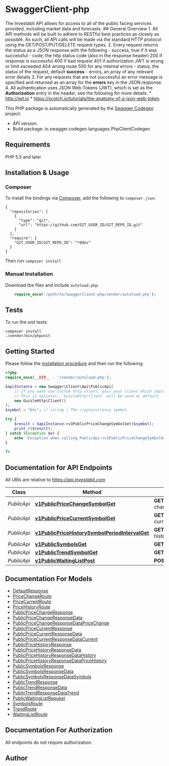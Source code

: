 # SwaggerClient-php
The Investabit API allows for access to all of the public facing services provided, including market data and forecasts.  ## General Overview  1. All API methods will be built to adhere to RESTful best practices as closely as possible. As such, all API calls will be made via the standard HTTP protocol using the GET/POST/PUT/DELETE request types.  2. Every request returns the status as a JSON response with the following   - success, true if it was successful   - code, the http status code (also in the response header)          200 if response is successful          400 if bad request          401 if authorization JWT is wrong or limit exceeded          404 wrong route          500 for any internal errors  - status, the status of the request, default **success**  - errors, an array of any relevant error details  3. For any requests that are not successful an error message is specified and returned as an array for the **errors** key in the JSON response.  4. All authentication uses JSON Web Tokens (JWT), which is set as the **Authorization** entry in the header, see the following for more details.     * http://jwt.io     * https://scotch.io/tutorials/the-anatomy-of-a-json-web-token

This PHP package is automatically generated by the [Swagger Codegen](https://github.com/swagger-api/swagger-codegen) project:

- API version: 
- Build package: io.swagger.codegen.languages.PhpClientCodegen

## Requirements

PHP 5.5 and later

## Installation & Usage
### Composer

To install the bindings via [Composer](http://getcomposer.org/), add the following to `composer.json`:

```
{
  "repositories": [
    {
      "type": "git",
      "url": "https://github.com/GIT_USER_ID/GIT_REPO_ID.git"
    }
  ],
  "require": {
    "GIT_USER_ID/GIT_REPO_ID": "*@dev"
  }
}
```

Then run `composer install`

### Manual Installation

Download the files and include `autoload.php`:

```php
    require_once('/path/to/SwaggerClient-php/vendor/autoload.php');
```

## Tests

To run the unit tests:

```
composer install
./vendor/bin/phpunit
```

## Getting Started

Please follow the [installation procedure](#installation--usage) and then run the following:

```php
<?php
require_once(__DIR__ . '/vendor/autoload.php');

$apiInstance = new Swagger\Client\Api\PublicApi(
    // If you want use custom http client, pass your client which implements `GuzzleHttp\ClientInterface`.
    // This is optional, `GuzzleHttp\Client` will be used as default.
    new GuzzleHttp\Client()
);
$symbol = "btc"; // string | The cryptocurrency symbol.

try {
    $result = $apiInstance->v1PublicPriceChangeSymbolGet($symbol);
    print_r($result);
} catch (Exception $e) {
    echo 'Exception when calling PublicApi->v1PublicPriceChangeSymbolGet: ', $e->getMessage(), PHP_EOL;
}

?>
```

## Documentation for API Endpoints

All URIs are relative to *https://api.investabit.com*

Class | Method | HTTP request | Description
------------ | ------------- | ------------- | -------------
*PublicApi* | [**v1PublicPriceChangeSymbolGet**](docs/Api/PublicApi.md#v1publicpricechangesymbolget) | **GET** /v1/public/price-change/{symbol} | Price Change
*PublicApi* | [**v1PublicPriceCurrentSymbolGet**](docs/Api/PublicApi.md#v1publicpricecurrentsymbolget) | **GET** /v1/public/price-current/{symbol} | Price Current
*PublicApi* | [**v1PublicPriceHistorySymbolPeriodIntervalGet**](docs/Api/PublicApi.md#v1publicpricehistorysymbolperiodintervalget) | **GET** /v1/public/price-history/{symbol}/{period}/{interval} | Price History
*PublicApi* | [**v1PublicSymbolsGet**](docs/Api/PublicApi.md#v1publicsymbolsget) | **GET** /v1/public/symbols | Symbols
*PublicApi* | [**v1PublicTrendSymbolGet**](docs/Api/PublicApi.md#v1publictrendsymbolget) | **GET** /v1/public/trend/{symbol} | Trend
*PublicApi* | [**v1PublicWaitingListPost**](docs/Api/PublicApi.md#v1publicwaitinglistpost) | **POST** /v1/public/waiting-list | Waiting List


## Documentation For Models

 - [DefaultResponse](docs/Model/DefaultResponse.md)
 - [PriceChangeRoute](docs/Model/PriceChangeRoute.md)
 - [PriceCurrentRoute](docs/Model/PriceCurrentRoute.md)
 - [PriceHistoryRoute](docs/Model/PriceHistoryRoute.md)
 - [PublicPriceChangeResponse](docs/Model/PublicPriceChangeResponse.md)
 - [PublicPriceChangeResponseData](docs/Model/PublicPriceChangeResponseData.md)
 - [PublicPriceChangeResponseDataPriceChange](docs/Model/PublicPriceChangeResponseDataPriceChange.md)
 - [PublicPriceCurrentResponse](docs/Model/PublicPriceCurrentResponse.md)
 - [PublicPriceCurrentResponseData](docs/Model/PublicPriceCurrentResponseData.md)
 - [PublicPriceCurrentResponseDataCurrent](docs/Model/PublicPriceCurrentResponseDataCurrent.md)
 - [PublicPriceHistoryResponse](docs/Model/PublicPriceHistoryResponse.md)
 - [PublicPriceHistoryResponseData](docs/Model/PublicPriceHistoryResponseData.md)
 - [PublicPriceHistoryResponseDataHistory](docs/Model/PublicPriceHistoryResponseDataHistory.md)
 - [PublicPriceHistoryResponseDataPriceHistory](docs/Model/PublicPriceHistoryResponseDataPriceHistory.md)
 - [PublicSymbolsResponse](docs/Model/PublicSymbolsResponse.md)
 - [PublicSymbolsResponseData](docs/Model/PublicSymbolsResponseData.md)
 - [PublicSymbolsResponseDataSymbols](docs/Model/PublicSymbolsResponseDataSymbols.md)
 - [PublicTrendResponse](docs/Model/PublicTrendResponse.md)
 - [PublicTrendResponseData](docs/Model/PublicTrendResponseData.md)
 - [PublicTrendResponseDataTrend](docs/Model/PublicTrendResponseDataTrend.md)
 - [PublicWaitingListRequest](docs/Model/PublicWaitingListRequest.md)
 - [SymbolsRoute](docs/Model/SymbolsRoute.md)
 - [TrendRoute](docs/Model/TrendRoute.md)
 - [WaitingListRoute](docs/Model/WaitingListRoute.md)


## Documentation For Authorization

 All endpoints do not require authorization.


## Author




